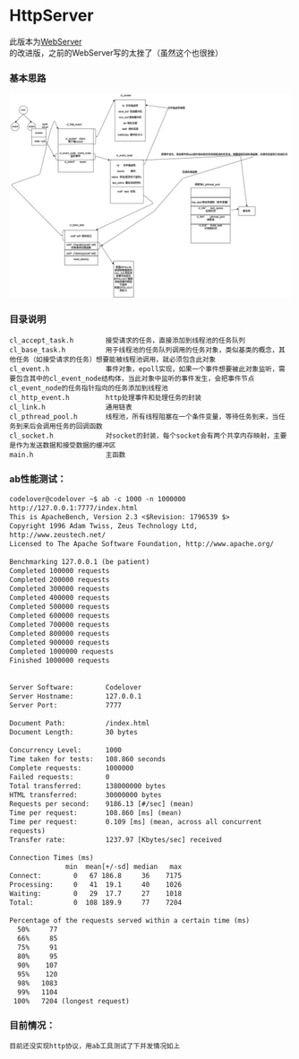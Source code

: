 # HttpServer
<p>此版本为<a href="https://github.com/lovercode/WebServer.git">WebServer</a>的改进版，之前的WebServer写的太挫了（虽然这个也很挫）</p>

### 基本思路
<img src="img/server.png">

### 目录说明
    cl_accept_task.h        接受请求的任务，直接添加到线程池的任务队列
    cl_base_task.h          用于线程池的任务队列调用的任务对象，类似基类的概念，其他任务（如接受请求的任务）想要能被线程池调用，就必须包含此对象
    cl_event.h              事件对象，epoll实现，如果一个事件想要被此对象监听，需要包含其中的cl_event_node结构体，当此对象中监听的事件发生，会把事件节点cl_event_node的任务指针指向的任务添加到线程池
    cl_http_event.h         http处理事件和处理任务的封装
    cl_link.h               通用链表
    cl_pthread_pool.h       线程池，所有线程阻塞在一个条件变量，等待任务到来，当任务到来后会调用任务的回调函数
    cl_socket.h             对socket的封装，每个socket会有两个共享内存映射，主要是作为发送数据和接受数据的缓冲区
    main.h                  主函数


### ab性能测试：

    codelover@codelover ~$ ab -c 1000 -n 1000000 http://127.0.0.1:7777/index.html
    This is ApacheBench, Version 2.3 <$Revision: 1796539 $>
    Copyright 1996 Adam Twiss, Zeus Technology Ltd, http://www.zeustech.net/
    Licensed to The Apache Software Foundation, http://www.apache.org/

    Benchmarking 127.0.0.1 (be patient)
    Completed 100000 requests
    Completed 200000 requests
    Completed 300000 requests
    Completed 400000 requests
    Completed 500000 requests
    Completed 600000 requests
    Completed 700000 requests
    Completed 800000 requests
    Completed 900000 requests
    Completed 1000000 requests
    Finished 1000000 requests


    Server Software:        Codelover
    Server Hostname:        127.0.0.1
    Server Port:            7777

    Document Path:          /index.html
    Document Length:        30 bytes

    Concurrency Level:      1000
    Time taken for tests:   108.860 seconds
    Complete requests:      1000000
    Failed requests:        0
    Total transferred:      138000000 bytes
    HTML transferred:       30000000 bytes
    Requests per second:    9186.13 [#/sec] (mean)
    Time per request:       108.860 [ms] (mean)
    Time per request:       0.109 [ms] (mean, across all concurrent requests)
    Transfer rate:          1237.97 [Kbytes/sec] received

    Connection Times (ms)
                  min  mean[+/-sd] median   max
    Connect:        0   67 186.8     36    7175
    Processing:     0   41  19.1     40    1026
    Waiting:        0   29  17.7     27    1018
    Total:          0  108 189.9     77    7204

    Percentage of the requests served within a certain time (ms)
      50%     77
      66%     85
      75%     91
      80%     95
      90%    107
      95%    120
      98%   1083
      99%   1104
     100%   7204 (longest request)



### 目前情况：
    目前还没实现http协议，用ab工具测试了下并发情况如上
